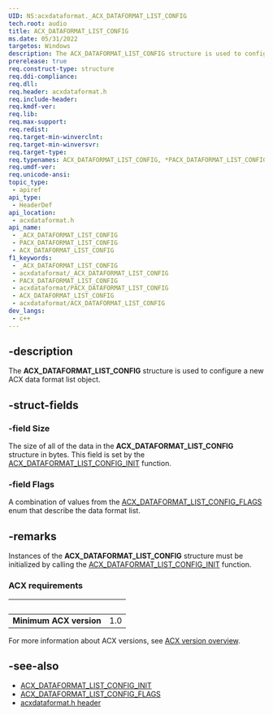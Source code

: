 ```yaml
---
UID: NS:acxdataformat._ACX_DATAFORMAT_LIST_CONFIG
tech.root: audio
title: ACX_DATAFORMAT_LIST_CONFIG
ms.date: 05/31/2022
targetos: Windows
description: The ACX_DATAFORMAT_LIST_CONFIG structure is used to configure a new ACX data format list object.
prerelease: true
req.construct-type: structure
req.ddi-compliance: 
req.dll: 
req.header: acxdataformat.h
req.include-header: 
req.kmdf-ver: 
req.lib: 
req.max-support: 
req.redist: 
req.target-min-winverclnt: 
req.target-min-winversvr: 
req.target-type: 
req.typenames: ACX_DATAFORMAT_LIST_CONFIG, *PACX_DATAFORMAT_LIST_CONFIG
req.umdf-ver: 
req.unicode-ansi: 
topic_type:
 - apiref
api_type:
 - HeaderDef
api_location:
 - acxdataformat.h
api_name:
 - _ACX_DATAFORMAT_LIST_CONFIG
 - PACX_DATAFORMAT_LIST_CONFIG
 - ACX_DATAFORMAT_LIST_CONFIG
f1_keywords:
 - _ACX_DATAFORMAT_LIST_CONFIG
 - acxdataformat/_ACX_DATAFORMAT_LIST_CONFIG
 - PACX_DATAFORMAT_LIST_CONFIG
 - acxdataformat/PACX_DATAFORMAT_LIST_CONFIG
 - ACX_DATAFORMAT_LIST_CONFIG
 - acxdataformat/ACX_DATAFORMAT_LIST_CONFIG
dev_langs:
 - c++
---
```


## -description

The **ACX_DATAFORMAT_LIST_CONFIG** structure is used to configure a new ACX data format list object.

## -struct-fields

### -field Size

The size of all of the data in the **ACX_DATAFORMAT_LIST_CONFIG** structure in bytes. This field is set by the [ACX_DATAFORMAT_LIST_CONFIG_INIT](nf-acxdataformat-acx_dataformat_list_config_init.md) function.

### -field Flags

A combination of values from the [ACX_DATAFORMAT_LIST_CONFIG_FLAGS](ne-acxdataformat-acx_dataformat_list_config_flags.md) enum that describe the data format list.

## -remarks

Instances of the **ACX_DATAFORMAT_LIST_CONFIG** structure must be initialized by calling the [ACX_DATAFORMAT_LIST_CONFIG_INIT](nf-acxdataformat-acx_dataformat_list_config_init.md) function.

### ACX requirements

| &nbsp; | &nbsp; |
| ---- |:---- |
| **Minimum ACX version** | 1.0 |

For more information about ACX versions, see [ACX version overview](/windows-hardware/drivers/audio/acx-version-overview).

## -see-also

- [ACX_DATAFORMAT_LIST_CONFIG_INIT](nf-acxdataformat-acx_dataformat_list_config_init.md)
- [ACX_DATAFORMAT_LIST_CONFIG_FLAGS](ne-acxdataformat-acx_dataformat_list_config_flags.md)
- [acxdataformat.h header](index.md)

